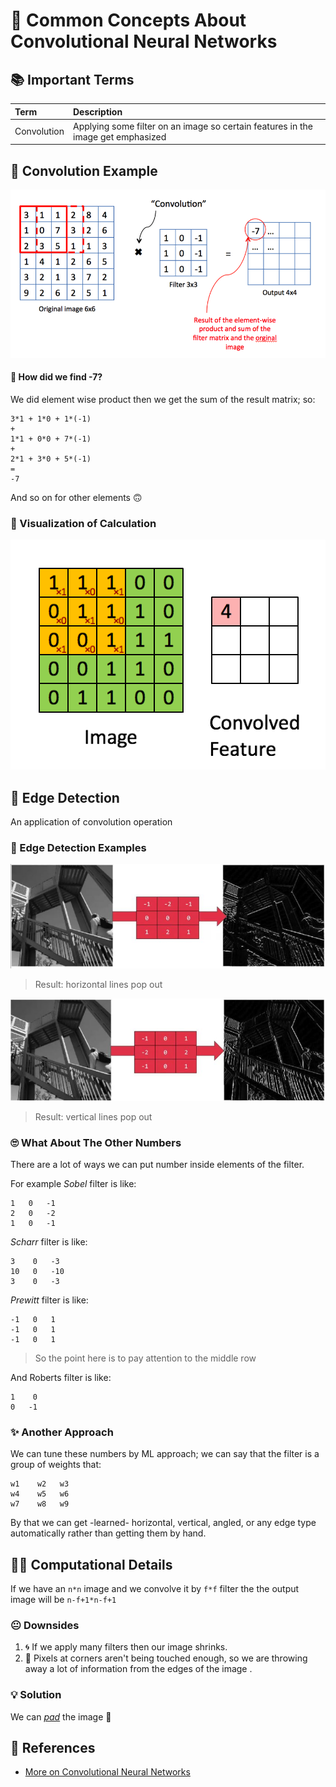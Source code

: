 # 📌 Common Concepts About Convolutional Neural Networks

## 📚 Important Terms

| Term | Description |
| :--- | :--- |
| Convolution | Applying some filter on an image so certain features in the image get emphasized |

## 🎀 Convolution Example

![](../.gitbook/assets/convolutionex.png)

#### 🤔 How did we find -7?

We did element wise product then we get the sum of the result matrix; so:

```text
3*1 + 1*0 + 1*(-1)
+
1*1 + 0*0 + 7*(-1)
+
2*1 + 3*0 + 5*(-1)
=
-7
```

And so on for other elements 🙃

### 👼 Visualization of Calculation

![](../.gitbook/assets/convcal.gif)

## 🔎 Edge Detection

An application of convolution operation

### 🔎 Edge Detection Examples

![](../.gitbook/assets/convolutionexh.JPG)

> Result: horizontal lines pop out

![](../.gitbook/assets/convolutionexv.JPG)

> Result: vertical lines pop out

### 🙄 What About The Other Numbers

There are a lot of ways we can put number inside elements of the filter.

For example _Sobel_ filter is like:

```text
1   0   -1
2   0   -2
1   0   -1
```

_Scharr_ filter is like:

```text
3    0   -3
10   0   -10
3    0   -3
```

_Prewitt_ filter is like:

```text
-1   0   1
-1   0   1
-1   0   1
```

> So the point here is to pay attention to the middle row

And Roberts filter is like:

```text
1    0
0   -1
```

### ✨ Another Approach

We can tune these numbers by ML approach; we can say that the filter is a group of weights that:

```text
w1    w2   w3
w4    w5   w6
w7    w8   w9
```

By that we can get -learned- horizontal, vertical, angled, or any edge type automatically rather than getting them by hand.

## 🤸‍♀️ Computational Details

If we have an `n*n` image and we convolve it by `f*f` filter the the output image will be `n-f+1*n-f+1`

### 😐 Downsides

1. 🌀 If we apply many filters then our image shrinks.
2. 🤨 Pixels at corners aren't being touched enough, so we are throwing away a lot of information from the edges of the image .

### 💡 Solution

We can [_pad_](https://github.com/asmaamirkhan/DeepLearningNotes/tree/d20deec6ead832c6650a0d761212dfafef64b302/3-CNNConcepts/1-CommonConcepts-P2.md#padding) the image 💪

## 🧐 References

* [More on Convolutional Neural Networks](https://www.youtube.com/playlist?list=PLkDaE6sCZn6Gl29AoE31iwdVwSG-KnDzF)

